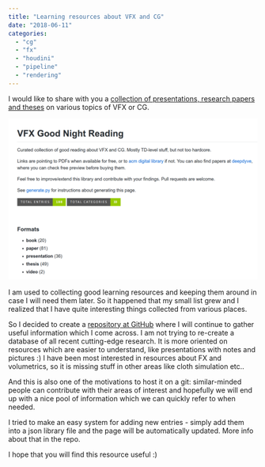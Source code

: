 ```yaml
---
title: "Learning resources about VFX and CG"
date: "2018-06-11"
categories: 
  - "cg"
  - "fx"
  - "houdini"
  - "pipeline"
  - "rendering"
---
```


I would like to share with you a [collection of presentations, research papers and theses](https://github.com/jtomori/vfx_good_night_reading) on various topics of VFX or CG.

![lib_cover](images/lib_cover.png)

I am used to collecting good learning resources and keeping them around in case I will need them later. So it happened that my small list grew and I realized that I have quite interesting things collected from various places.

So I decided to create a [repository at GitHub](https://github.com/jtomori/vfx_good_night_reading) where I will continue to gather useful information which I come across. I am not trying to re-create a database of all recent cutting-edge research. It is more oriented on resources which are easier to understand, like presentations with notes and pictures :) I have been most interested in resources about FX and volumetrics, so it is missing stuff in other areas like cloth simulation etc..

And this is also one of the motivations to host it on a git: similar-minded people can contribute with their areas of interest and hopefully we will end up with a nice pool of information which we can quickly refer to when needed.

I tried to make an easy system for adding new entries - simply add them into a json library file and the page will be automatically updated. More info about that in the repo.

I hope that you will find this resource useful :)
